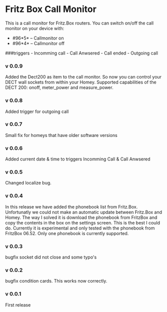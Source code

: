 # Fritz Box Call Monitor

This is a call monitor for Fritz.Box routers. You can switch on/off the call monitor on your device with:

  - #96\*5* – Callmonitor on
  - #96\*4* – Callmonitor off

###triggers
    - Incomming call
    - Call Anwsered
    - Call ended
    - Outgoing call

### v 0.0.9
Added the Dect200 as item to the call monitor. So now you can control your DECT wall sockets from within your Homey.
Supported capabilities of the DECT 200: onoff, meter_power and measure_power.

### v 0.0.8 
Added trigger for outgoing call

### v 0.0.7
Small fix for homeys that have older software versions

### v 0.0.6
Added current date & time to triggers Incomming Call & Call Anwsered

### v 0.0.5
Changed localize bug.

### v 0.0.4
In this release we have added the phonebook list from Fritz.Box. Unfortunatly we could not make an automatic update between Fritz.Box and Homey. The way I solved it is download the phonebook from FritzBox and copy the contents in the box on the settings screen. This is the best I could do. Currently it is experimental and only tested with the phonebook from FritzBox 06.52. Only one phonebook is currently supported.


### v 0.0.3
bugfix socket did not close and some typo's

### v 0.0.2
bugfix condition cards. This works now correctly.


### v 0.0.1
First release




